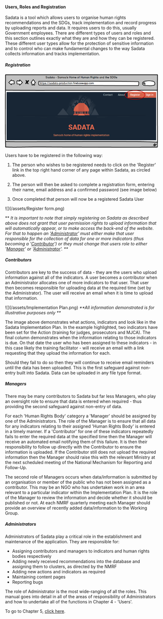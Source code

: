 #### Users, Roles and Registration

Sadata is a tool which allows users to organise human rights recommendations and the SDGs, track implementation and record progress by uploading reports and data. It requires users to do this, usually Government employees. There are different types of users and roles and this section outlines exactly what they are and how they can be registered. These different user types allow for the protection of sensitive information and to control who can make fundamental changes to the way Sadata collects information and tracks implementation.

##### Registration

![](/assets/Registration.png)

Users have to be registered in the following way:

1. The person who wishes to be registered needs to click on the 'Register' link in the top right hand corner of any page within Sadata, as circled above. 
2. The person will then be asked to complete a registration form, entering their name, email address and a confirmed password \(see image below\)

3. Once completed that person will now be a registered Sadata User

![](/assets/Register form.png)

\*\* _It is important to note that simply registering on Sadata as described above does not grant that user permission rights to upload information that will automatically appear, or to make access the back-end of the website. For that to happen an '_[_Administrator_](#administrators)_'  must either make that user responsible for the collection of data for one or more indicators \(thus becoming a '_[_Contributor_](#contributors)_'\) or they must change that users role to either '_[_Manager_](#managers)_' or '_[_Administrator_](#administrators)_'. \*\*_

##### Contributors

Contributors are key to the success of data - they are the users who upload information against all of the indicators. A user becomes a contributor when an Administrator allocates one of more indicators to that user. That user then becomes responsible for uploading data at the required time \(set by the Administrator\). The user will receive an email when it is time to upload that information.

![](/assets/Implementation Plan.png)                      _\*\*All information demonstrated is for illustrative purposes only \*\*_

The image above demonstrates what actions, indicators and look like in the Sadata Implementation Plan. In the example highlighted, two indicators have been set for the Action \(training for judges, prosecutors and MJCA\). The final column demonstrates when the information relating to those indicators is due. On that date the user who has been assigned to these indicators - in this case likely the training facilitator - will receive an email with a link requesting that they upload  the information for each.

Should they fail to do so then they will continue to receive email reminders until the data has been uploaded. This is the first safeguard against non-entry built into Sadata.  Data can be uploaded in any file type format.

##### Managers

There may be many contributors to Sadata but far less Managers, who play an oversight role to ensure that data is entered when required - thus providing the second safeguard against non-entry of data.

For each 'Human Rights Body' category a 'Manager' should be assigned by one of the Administrators. The role of the Manager is to ensure that all data for any indicators relating to their assigned 'Human Rights Body' is entered in a timely manner. If a 'Contributor' for one of these indicators repeatedly fails to enter the required data at the specified time then the Manager will receive an automated email notifying them of this failure. It is then their responsibility to follow up directly with the Contributor to ensure the information is uploaded. If the Contributor still does not upload the required information then the Manager should raise this with the relevant Ministry at the next scheduled meeting of the National Mechanism for Reporting and Follow-Up.

The second role of Managers occurs when data/information is submitted by an organisation or member of the public who has not been assigned as a contributor. This may be an NGO who has undertaken work in an area relevant to a particular indicator within the Implementation Plan. It is the role of the Manager to review the information and decide whether it should be published or not. At each NMRF quarterly meeting each Manager should provide an overview of recently added data/information to the Working Group.

##### Administrators

Administrators of Sadata play a critical role in the establishment and maintenance of the application. They are responsible for:

* Assigning contributors and managers to indicators and human rights bodies respectively
* Adding newly received recommendations into the database and assigning them to clusters, as directed by the NMRF
* Adding new actions and indicators as required
* Maintaining content pages
* Reporting bugs 

The role of Administrator is the most wide-ranging of all the roles. This manual goes into detail in all of the areas of responsibility of Administrators and how to undertake all of the functions in Chapter 4 - 'Users'. 

To go to Chapter 5, [click here](/users/being-a-sadata-user.md). 





